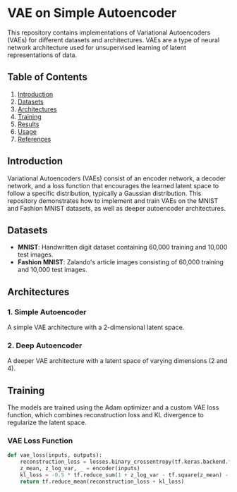 # VAE on Simple Autoencoder

This repository contains implementations of Variational Autoencoders (VAEs) for different datasets and architectures. VAEs are a type of neural network architecture used for unsupervised learning of latent representations of data.

## Table of Contents
1. [Introduction](#introduction)
2. [Datasets](#datasets)
3. [Architectures](#architectures)
4. [Training](#training)
5. [Results](#results)
6. [Usage](#usage)
7. [References](#references)

## Introduction

Variational Autoencoders (VAEs) consist of an encoder network, a decoder network, and a loss function that encourages the learned latent space to follow a specific distribution, typically a Gaussian distribution. This repository demonstrates how to implement and train VAEs on the MNIST and Fashion MNIST datasets, as well as deeper autoencoder architectures.

## Datasets

- **MNIST**: Handwritten digit dataset containing 60,000 training and 10,000 test images.
- **Fashion MNIST**: Zalando's article images consisting of 60,000 training and 10,000 test images.

## Architectures

### 1. Simple Autoencoder
A simple VAE architecture with a 2-dimensional latent space.

### 2. Deep Autoencoder
A deeper VAE architecture with a latent space of varying dimensions (2 and 4).

## Training

The models are trained using the Adam optimizer and a custom VAE loss function, which combines reconstruction loss and KL divergence to regularize the latent space.

### VAE Loss Function
```python
def vae_loss(inputs, outputs):
    reconstruction_loss = losses.binary_crossentropy(tf.keras.backend.flatten(inputs), tf.keras.backend.flatten(outputs)) * 28 * 28
    z_mean, z_log_var, _ = encoder(inputs)
    kl_loss = -0.5 * tf.reduce_sum(1 + z_log_var - tf.square(z_mean) - tf.exp(z_log_var), axis=-1)
    return tf.reduce_mean(reconstruction_loss + kl_loss)

